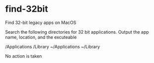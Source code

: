 # find-32bit
Find 32-bit legacy apps on MacOS

Search the following directories for 32 bit applications. Output the 
app name, location, and the excuteable

  /Applications 
  /Library 
  ~/Applications 
  ~/Library

No action is taken
